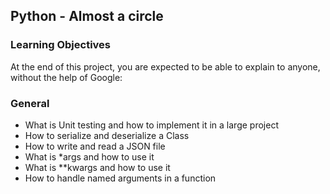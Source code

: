 ## Python - Almost a circle

### Learning Objectives

At the end of this project, you are expected to be able to explain to anyone, without the help of Google:

### General

 - What is Unit testing and how to implement it in a large project
 - How to serialize and deserialize a Class
 - How to write and read a JSON file
 - What is *args and how to use it
 - What is **kwargs and how to use it
 - How to handle named arguments in a function
